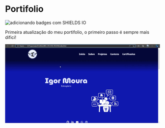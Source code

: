 # Portifolio

![adicionando badges com SHIELDS IO](https://img.shields.io/badge/STATUS-CONSTRUINDO-<COLOR>GREEN)

Primeira atualização do meu portifolio, o primeiro passo é sempre mais difici!

![Portifolio](Site.gif)
